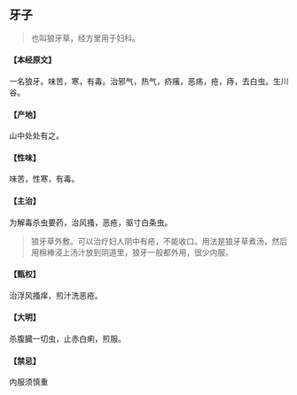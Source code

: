 ## 牙子

> 也叫狼牙草，经方里用于妇科。

#### 【本经原文】
一名狼牙。味苦，寒，有毒。治邪气，热气，疥瘙，恶疡，疮，痔，去白虫。生川谷。
#### 【产地】
山中处处有之。
#### 【性味】
味苦，性寒，有毒。
#### 【主治】
为解毒杀虫要药，治风搔，恶疮，驱寸白条虫。

> 狼牙草外敷。可以治疗妇人阴中有疮，不能收口。用法是狼牙草煮汤，然后用棉棒浸上汤汁放到阴道里，狼牙一般都外用，很少内服。

#### 【甄权】
治浮风搔痒，煎汁洗恶疮。
#### 【大明】
杀腹臓一切虫，止赤白痢，煎服。
#### 【禁忌】
内服须慎重